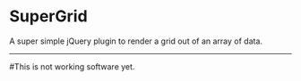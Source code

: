 # SuperGrid
A super simple jQuery plugin to render a grid out of an array of data.
***************
#This is not working software yet.
